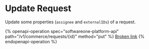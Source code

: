 # Update Request

Update some properties (`assignee` and `externalIDs`) of a request.

{% openapi-operation spec="softwareone-platform-api" path="/v1/commerce/requests/{id}" method="put" %}
[Broken link](broken-reference)
{% endopenapi-operation %}
